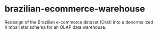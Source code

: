 # brazilian-ecommerce-warehouse
Redesign of the Brazilian e-commerce dataset (Olist) into a denormalized Kimball star schema for an OLAP data warehouse.

